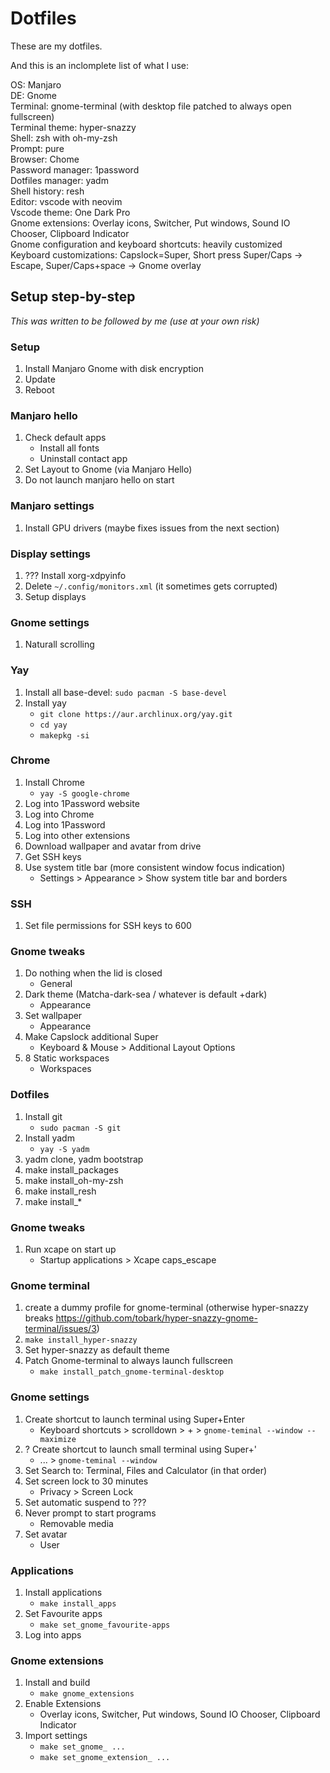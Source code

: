 # Dotfiles

These are my dotfiles.

And this is an inclomplete list of what I use:

OS: Manjaro  
DE: Gnome  
Terminal: gnome-terminal (with desktop file patched to always open fullscreen)  
Terminal theme: hyper-snazzy  
Shell: zsh with oh-my-zsh  
Prompt: pure  
Browser: Chome  
Password manager: 1password  
Dotfiles manager: yadm  
Shell history: resh  
Editor: vscode with neovim  
Vscode theme: One Dark Pro  
Gnome extensions: Overlay icons, Switcher, Put windows, Sound IO Chooser, Clipboard Indicator  
Gnome configuration and keyboard shortcuts: heavily customized  
Keyboard customizations: Capslock=Super, Short press Super/Caps -> Escape, Super/Caps+space -> Gnome overlay  


## Setup step-by-step

*This was written to be followed by me (use at your own risk)*

### Setup

1. Install Manjaro Gnome with disk encryption
1. Update
1. Reboot

### Manjaro hello

1. Check default apps
    - Install all fonts
    - Uninstall contact app
1. Set Layout to Gnome (via Manjaro Hello)
1. Do not launch manjaro hello on start

### Manjaro settings

1. Install GPU drivers (maybe fixes issues from the next section)

### Display settings

1. ??? Install xorg-xdpyinfo
1. Delete `~/.config/monitors.xml` (it sometimes gets corrupted)
1. Setup displays

### Gnome settings

1. Naturall scrolling

### Yay

1. Install all base-devel: `sudo pacman -S base-devel` 
1. Install yay
    - `git clone https://aur.archlinux.org/yay.git`
    - `cd yay`
    - `makepkg -si`

### Chrome

1. Install Chrome
    - `yay -S google-chrome`
1. Log into 1Password website
1. Log into Chrome
1. Log into 1Password
1. Log into other extensions
1. Download wallpaper and avatar from drive
1. Get SSH keys
1. Use system title bar (more consistent window focus indication)
    - Settings > Appearance > Show system title bar and borders

### SSH

1. Set file permissions for SSH keys to 600

### Gnome tweaks

1. Do nothing when the lid is closed
    - General
1. Dark theme (Matcha-dark-sea / whatever is default +dark)
    - Appearance
1. Set wallpaper
    - Appearance
1. Make Capslock additional Super
    - Keyboard & Mouse > Additional Layout Options
1. 8 Static workspaces
    - Workspaces

### Dotfiles

1. Install git
    - `sudo pacman -S git`
1. Install yadm
    - `yay -S yadm`
1. yadm clone, yadm bootstrap
1. make install_packages
1. make install_oh-my-zsh
1. make install_resh
1. make install_* 

### Gnome tweaks

1. Run xcape on start up
    - Startup applications > Xcape caps_escape

### Gnome terminal

1. create a dummy profile for gnome-terminal (otherwise hyper-snazzy breaks https://github.com/tobark/hyper-snazzy-gnome-terminal/issues/3)
1. `make install_hyper-snazzy`
1. Set hyper-snazzy as default theme
1. Patch Gnome-terminal to always launch fullscreen
    - `make install_patch_gnome-terminal-desktop`

### Gnome settings 

1. Create shortcut to launch terminal using Super+Enter
    - Keyboard shortcuts > scrolldown > + > `gnome-teminal --window --maximize`
1. ? Create shortcut to launch small terminal using Super+' 
    - ... > `gnome-teminal --window`
1. Set Search to: Terminal, Files and Calculator (in that order)
1. Set screen lock to 30 minutes
    - Privacy > Screen Lock
1. Set automatic suspend to ???
1. Never prompt to start programs
    - Removable media
1. Set avatar
    - User

### Applications

1. Install applications
    - `make install_apps`
1. Set Favourite apps
    - `make set_gnome_favourite-apps`
1. Log into apps

### Gnome extensions

1. Install and build
    - `make gnome_extensions`
1. Enable Extensions
    - Overlay icons, Switcher, Put windows, Sound IO Chooser, Clipboard Indicator
1. Import settings
    - `make set_gnome_ ...`
    - `make set_gnome_extension_ ...`

